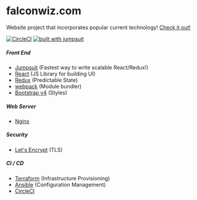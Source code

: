 # falconwiz.com
Website project that incorporates popular current technology!
[Check it out!](https://falconwiz.com)

[![CircleCI](https://circleci.com/gh/FalconWiz/falconwiz.com.svg?style=svg)](https://circleci.com/gh/FalconWiz/falconwiz.com)
[![built with jumpsuit](https://img.shields.io/badge/built%20with-jumpsuit-3A54AD.svg)](https://github.com/jumpsuit/jumpsuit)

##### Front End
- [Jumpsuit](https://github.com/jumpsuit/jumpsuit) (Fastest way to write scalable React/Redux!)
- [React](https://facebook.github.io/react/) (JS Library for building UI)
- [Redux](http://redux.js.org/) (Predictable State)
- [webpack](https://webpack.github.io/) (Module bundler)
- [Bootstrap v4](http://v4-alpha.getbootstrap.com/) (Styles)

##### Web Server
- [Nginx](https://www.nginx.com/)

##### Security
- [Let's Encrypt](https://letsencrypt.org/) (TLS)

##### CI / CD
- [Terraform](https://www.terraform.io/) (Infrastructure Provisioning)
- [Ansible](https://www.ansible.com/) (Configuration Management)
- [CircleCI](https://circleci.com/)
